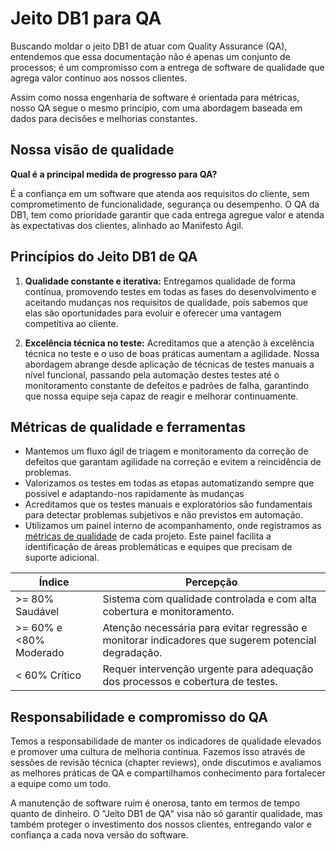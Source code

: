 # Jeito DB1 para QA

Buscando moldar o jeito DB1 de atuar com Quality Assurance (QA), entendemos que essa documentação não é apenas um conjunto de processos; é um compromisso com a entrega de software de qualidade que agrega valor contínuo aos nossos clientes. 

Assim como nossa engenharia de software é orientada para métricas, nosso QA segue o mesmo princípio, com uma abordagem baseada em dados para decisões e melhorias constantes.

## Nossa visão de qualidade

**Qual é a principal medida de progresso para QA?**

É a confiança em um software que atenda aos requisitos do cliente, sem comprometimento de funcionalidade, segurança ou desempenho. O QA da DB1, tem como prioridade garantir que cada entrega agregue valor e atenda às expectativas dos clientes, alinhado ao Manifesto Ágil.

## Princípios do Jeito DB1 de QA

1. **Qualidade constante e iterativa:** Entregamos qualidade de forma contínua, promovendo testes em todas as fases do desenvolvimento e aceitando mudanças nos requisitos de qualidade, pois sabemos que elas são oportunidades para evoluir e oferecer uma vantagem competitiva ao cliente.

2. **Excelência técnica no teste:** Acreditamos que a atenção à excelência técnica no teste e o uso de boas práticas aumentam a agilidade. Nossa abordagem abrange desde aplicação de técnicas de testes manuais a nível funcional, passando pela automação destes testes até o monitoramento constante de defeitos e padrões de falha, garantindo que nossa equipe seja capaz de reagir e melhorar continuamente.

## Métricas de qualidade e ferramentas

- Mantemos um fluxo ágil de triagem e monitoramento da correção de defeitos que garantam agilidade na correção e evitem a reincidência de problemas.
- Valorizamos os testes em todas as etapas automatizando sempre que possível e adaptando-nos rapidamente às mudanças
- Acreditamos que os testes manuais e exploratórios são fundamentais para detectar problemas subjetivos e não previstos em automação.
-  Utilizamos um painel interno de acompanhamento, onde registramos as [métricas de qualidade](../QA/qa-work-guidelines.md) de cada projeto. Este painel facilita a identificação de áreas problemáticas e equipes que precisam de suporte adicional.

|Índice |Percepção| 
|--------------|-------------------|
|>= 80% Saudável| Sistema com qualidade controlada e com alta cobertura e monitoramento.|
|>= 60% e <80% Moderado| Atenção necessária para evitar regressão e monitorar indicadores que sugerem potencial degradação.|
|< 60% Crítico| Requer intervenção urgente para adequação dos processos e cobertura de testes.|

## Responsabilidade e compromisso do QA
Temos a responsabilidade de manter os indicadores de qualidade elevados e promover uma cultura de melhoria contínua. Fazemos isso através de sessões de revisão técnica (chapter reviews), onde discutimos e avaliamos as melhores práticas de QA e compartilhamos conhecimento para fortalecer a equipe como um todo.

A manutenção de software ruim é onerosa, tanto em termos de tempo quanto de dinheiro. O "Jeito DB1 de QA" visa não só garantir qualidade, mas também proteger o investimento dos nossos clientes, entregando valor e confiança a cada nova versão do software.


